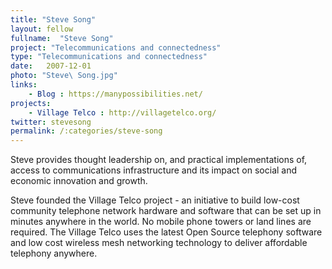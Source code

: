 ```yaml
---
title: "Steve Song"
layout: fellow
fullname:  "Steve Song"
project: "Telecommunications and connectedness"
type: "Telecommunications and connectedness"
date:   2007-12-01
photo: "Steve\ Song.jpg"
links:
    - Blog : https://manypossibilities.net/
projects:
    - Village Telco : http://villagetelco.org/
twitter: stevesong
permalink: /:categories/steve-song
---
```

Steve provides thought leadership on, and practical implementations of, access to communications infrastructure and its impact on social and economic innovation and growth.

Steve founded the Village Telco project - an initiative to build low-cost community telephone network hardware and software that can be set up in minutes anywhere in the world. No mobile phone towers or land lines are required. The Village Telco uses the latest Open Source telephony software and low cost wireless mesh networking technology to deliver affordable telephony anywhere.
